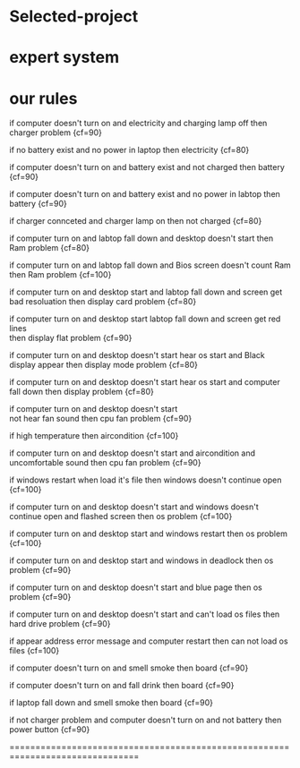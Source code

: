 # Selected-project
expert system 
======================================================================
our rules 
======================================================================
if computer doesn't turn on
and electricity 
and charging lamp off 
    then charger problem            {cf=90}
    
if no battery exist 
and no power in laptop
then electricity                    {cf=80}

if computer doesn't turn on
and battery exist 
and not charged 
then battery                        {cf=90}

if computer doesn't turn on
and battery exist 
and no power in labtop
then battery                        {cf=90}

if charger connceted 
and charger lamp on 
then not charged                {cf=80}


 if computer turn on
 and labtop fall down
 and desktop doesn't start 
    then Ram problem                {cf=80}


if  computer turn on
and labtop fall down
and Bios screen doesn't count Ram 
    then Ram problem                {cf=100}


if computer turn on
and desktop start 
and labtop fall down
and screen get bad resoluation 
    then display card problem       {cf=80}

if  computer turn on
and desktop start 
labtop fall down
and screen get red lines  
    then display flat  problem     {cf=90}

if computer turn on
and desktop doesn't start
hear os start 
and Black display appear
    then display mode problem       {cf=80}

if computer turn on
and desktop doesn't start 
hear os start 
and computer fall down
    then display  problem       {cf=80}

if computer turn on
and desktop doesn't start  
not hear fan sound 
    then cpu fan problem        {cf=90}

if high temperature 
    then aircondition           {cf=100}

if computer turn on
and desktop doesn't start 
and aircondition 
and uncomfortable sound 
    then cpu fan problem        {cf=90}


if windows restart when load it's file 
    then windows doesn't continue open  {cf=100}

if computer turn on
and desktop doesn't start 
and windows doesn't continue open
and flashed screen 
    then os problem                 {cf=100}
    
if computer turn on
and desktop  start 
and windows restart 
    then os problem                  {cf=100}

if computer turn on
and desktop  start 
and windows in deadlock
    then os problem                 {cf=90}
    
if computer turn on
and desktop  doesn't start 
and blue page
    then os problem                 {cf=90}
    
    
if computer turn on
and desktop  doesn't start 
and can't load os files 
    then hard drive problem         {cf=90}
    
    
if appear address error message 
and computer restart 
then can not load os files          {cf=100}

if computer doesn't turn on 
and smell smoke
then board                          {cf=90}

if computer doesn't turn on 
and fall drink
then board                          {cf=90}

if laptop fall down 
and smell smoke
then board                          {cf=90}

if not charger problem
and computer doesn't turn on
and not battery
then power button                   {cf=90}
    
===============================================================================



